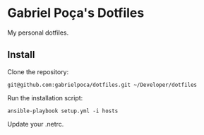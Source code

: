 # Gabriel Poça's Dotfiles

My personal dotfiles.

## Install

Clone the repository:

    git@github.com:gabrielpoca/dotfiles.git ~/Developer/dotfiles

Run the installation script:

    ansible-playbook setup.yml -i hosts

Update your .netrc.

